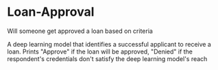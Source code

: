 # Loan-Approval
Will someone get approved a loan based on criteria

A deep learning model that identifies a successful applicant to receive a loan. Prints "Approve" if the loan will be approved, "Denied" if
the respondent's credentials don't satisfy the deep learning model's reach
